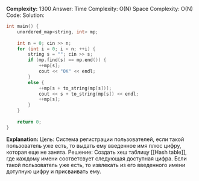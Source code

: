 **Complexity:** 1300
Answer:
	Time Complexity: O(N)
	Space Complexity: O(N)
Code:
Solution:
```cpp
int main() {  
    unordered_map<string, int> mp;  
  
    int n = 0; cin >> n;  
    for (int i = 0; i < n; ++i) {  
        string s = ""; cin >> s;  
        if (mp.find(s) == mp.end()) {  
            ++mp[s];  
            cout << "OK" << endl;  
        }  
        else {  
            ++mp[s + to_string(mp[s])];  
            cout << s + to_string(mp[s]) << endl;  
            ++mp[s];  
        }  
    }  
  
    return 0;  
}
```
**Explanation:**
	Цель: Система регистрации пользователей, если такой пользователь уже есть, то выдать ему введенное имя плюс цифру, которая еще не занята.
	Решение: Создать хеш таблицу [[Hash table]], где каждому имени соответсвует следующая доступная цифра.
	Если такой пользователь уже есть, то извлекать из его введенного имени дотупную цифру и присваивать ему.